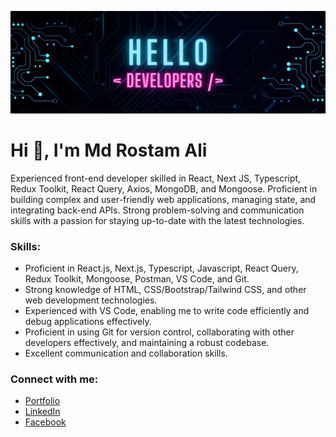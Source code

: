 ![Md Rostam Ali Github Profile](https://github.com/rostamali/rostamali/blob/main/rostam-github-profile-banner.png 'Md Rostam Ali Github Profile')

<h1>Hi 👋, I'm Md Rostam Ali</h1>
<p>Experienced front-end developer skilled in React, Next JS, Typescript, Redux Toolkit, React Query, Axios, MongoDB, and Mongoose. Proficient in building complex and user-friendly web applications, managing state, and integrating back-end APIs. Strong problem-solving and communication skills with a passion for staying up-to-date with the latest technologies.</p>

<h3 align="left">Skills:</h3>

- Proficient in React.js, Next.js, Typescript, Javascript, React Query, Redux Toolkit, Mongoose, Postman, VS Code, and Git.
- Strong knowledge of HTML, CSS/Bootstrap/Tailwind CSS, and other web development technologies.
- Experienced with VS Code, enabling me to write code efficiently and debug applications effectively.
- Proficient in using Git for version control, collaborating with other developers effectively, and maintaining a robust codebase.
- Excellent communication and collaboration skills.

<h3 align="left">Connect with me:</h3>

- [Portfolio](https://getrostam.com)
- [LinkedIn](https://www.linkedin.com/in/md-rostam-ali/)
- [Facebook](https://www.facebook.com/sardarmrostam/)

